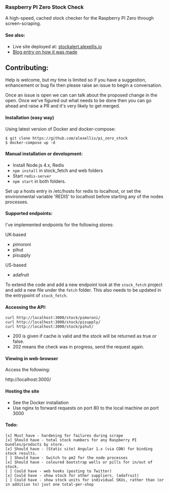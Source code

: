 ### Raspberry PI Zero Stock Check

A high-speed, cached stock checker for the Raspberry PI Zero through screen-scraping.

#### See also:

* Live site deployed at: [stockalert.alexellis.io](http://stockalert.alexellis.io/)
* [Blog entry on how it was made](http://blog.alexellis.io/rapid-prototype-docker-compose/)

## Contributing:

Help is welcome, but my time is limited so if you have a suggestion, enhancement or bug fix then please raise an issue to begin a conversation.

Once an issue is open we can can talk about the proposed change in the open. Once we've figured out what needs to be done then you can go ahead and raise a PR and it's very likely to get merged.

#### Installation (easy way)

Using latest version of Docker and docker-compose:

```
$ git clone https://github.com/alexellis/pi_zero_stock
$ docker-compose up -d
```

#### Manual installation or development:

* Install Node.js 4.x, Redis
* `npm install` in stock_fetch and web folders
* Start `redis-server`
* `npm start` in both folders.

Set up a hosts entry in /etc/hosts for redis to localhost, or set the environmental variable 'REDIS' to localhost before starting any of the nodes processes.

#### Supported endpoints:

I've implemented endpoints for the following stores:

UK-based

* pimoroni
* pihut
* pisupply

US-based

* adafruit

To extend the code and add a new endpoint look at the `stock_fetch` project and add a new file under the `fetch` folder. This also needs to be updated in the entrypoint of `stock_fetch`.

#### Accessing the API:

```
curl http://localhost:3000/stock/pimoroni/
curl http://localhost:3000/stock/pisupply/
curl http://localhost:3000/stock/pihut/
```

* 200 is given if cache is valid and the stock will be returned as true or false.
* 202 means the check was in progress, send the request again.

#### Viewing in web-browser

Access the following:

http://localhost:3000/

#### Hosting the site

* See the Docker installation
* Use nginx to forward requests on port 80 to the local machine on port 3000

#### Todo:

```
[x] Must have - hardening for failures during scrape
[x] Should have - total stock numbers for any Raspberry PI bundles/products by store.
[x] Should have - (Static site) Angular 1.x (via CDN) for binding stock results. 
[ ] Should have - Switch to pm2 for the node processes
[x] Should have - coloured bootstrap wells or pills for in/out of stock.
[ ] Could have - web hooks (posting to Twitter)
[x] Could have - show stock for other suppliers. (adafruit)
[ ] Could have - show stock units for individual SKUs, rather than (or in addition to) just one total-per-shop
```

